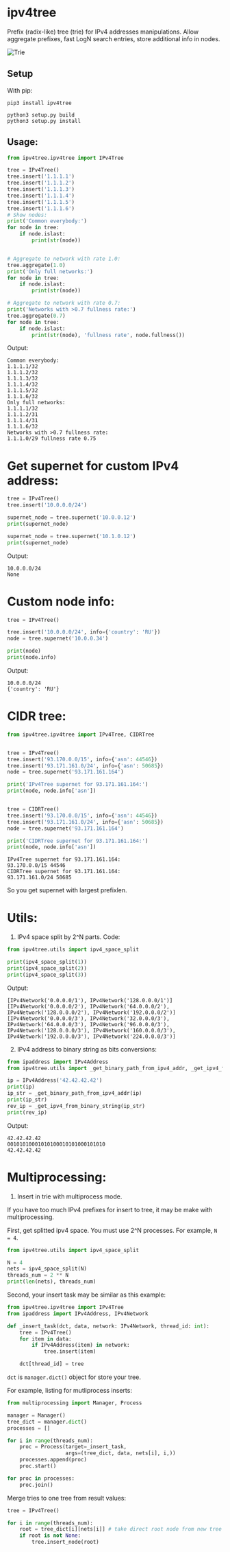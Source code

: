 # ipv4tree

Prefix (radix-like) tree (trie) for IPv4 addresses manipulations. Allow aggregate prefixes, fast LogN search entries, store additional info in nodes.

![Trie](https://i.ibb.co/6ZCZV1L/2023-04-14-22-00-34.png)

## Setup

With pip:
```buildoutcfg
pip3 install ipv4tree
```

```
python3 setup.py build
python3 setup.py install
```

## Usage:


```python
from ipv4tree.ipv4tree import IPv4Tree

tree = IPv4Tree()
tree.insert('1.1.1.1')
tree.insert('1.1.1.2')
tree.insert('1.1.1.3')
tree.insert('1.1.1.4')
tree.insert('1.1.1.5')
tree.insert('1.1.1.6')
# Show nodes:
print('Common everybody:')
for node in tree:
    if node.islast:
        print(str(node))


# Aggregate to network with rate 1.0:
tree.aggregate(1.0)
print('Only full networks:')
for node in tree:
    if node.islast:
        print(str(node))

# Aggregate to network with rate 0.7:
print('Networks with >0.7 fullness rate:')
tree.aggregate(0.7)
for node in tree:
    if node.islast:
        print(str(node), 'fullness rate', node.fullness())
```

Output:

```
Common everybody:
1.1.1.1/32
1.1.1.2/32
1.1.1.3/32
1.1.1.4/32
1.1.1.5/32
1.1.1.6/32
Only full networks:
1.1.1.1/32
1.1.1.2/31
1.1.1.4/31
1.1.1.6/32
Networks with >0.7 fullness rate:
1.1.1.0/29 fullness rate 0.75
```

# Get supernet for custom IPv4 address:

```python
tree = IPv4Tree()
tree.insert('10.0.0.0/24')

supernet_node = tree.supernet('10.0.0.12')
print(supernet_node)

supernet_node = tree.supernet('10.1.0.12')
print(supernet_node)
```

Output:

```
10.0.0.0/24
None
```

# Custom node info:

```python
tree = IPv4Tree()

tree.insert('10.0.0.0/24', info={'country': 'RU'})
node = tree.supernet('10.0.0.34')

print(node)
print(node.info)
```

Output:

```
10.0.0.0/24
{'country': 'RU'}
```


# CIDR tree:

```python
from ipv4tree.ipv4tree import IPv4Tree, CIDRTree


tree = IPv4Tree()
tree.insert('93.170.0.0/15', info={'asn': 44546})
tree.insert('93.171.161.0/24', info={'asn': 50685})
node = tree.supernet('93.171.161.164')

print('IPv4Tree supernet for 93.171.161.164:')
print(node, node.info['asn'])


tree = CIDRTree()
tree.insert('93.170.0.0/15', info={'asn': 44546})
tree.insert('93.171.161.0/24', info={'asn': 50685})
node = tree.supernet('93.171.161.164')

print('CIDRTree supernet for 93.171.161.164:')
print(node, node.info['asn'])
```

```
IPv4Tree supernet for 93.171.161.164:
93.170.0.0/15 44546
CIDRTree supernet for 93.171.161.164:
93.171.161.0/24 50685
```

So you get supernet with largest prefixlen.


# Utils:


1. IPv4 space split by 2^N parts.
Code:
```python
from ipv4tree.utils import ipv4_space_split

print(ipv4_space_split(1))
print(ipv4_space_split(2))
print(ipv4_space_split(3))
```

Output:
```commandline
[IPv4Network('0.0.0.0/1'), IPv4Network('128.0.0.0/1')]
[IPv4Network('0.0.0.0/2'), IPv4Network('64.0.0.0/2'), IPv4Network('128.0.0.0/2'), IPv4Network('192.0.0.0/2')]
[IPv4Network('0.0.0.0/3'), IPv4Network('32.0.0.0/3'), IPv4Network('64.0.0.0/3'), IPv4Network('96.0.0.0/3'), IPv4Network('128.0.0.0/3'), IPv4Network('160.0.0.0/3'), IPv4Network('192.0.0.0/3'), IPv4Network('224.0.0.0/3')]
```

2. IPv4 address to binary string as bits conversions:
```python
from ipaddress import IPv4Address
from ipv4tree.utils import _get_binary_path_from_ipv4_addr, _get_ipv4_from_binary_string

ip = IPv4Address('42.42.42.42')
print(ip)
ip_str = _get_binary_path_from_ipv4_addr(ip)
print(ip_str)
rev_ip = _get_ipv4_from_binary_string(ip_str)
print(rev_ip)
```

Output:
```commandline
42.42.42.42
00101010001010100010101000101010
42.42.42.42
```

# Multiprocessing:

1. Insert in trie with multiprocess mode.

If you have too much IPv4 prefixes for insert to tree, it may be make with multiprocessing. 

First, get splitted ipv4 space. You must use 2^N processes. For example, `N = 4`.
```python
from ipv4tree.utils import ipv4_space_split

N = 4
nets = ipv4_space_split(N)
threads_num = 2 ** N
print(len(nets), threads_num)
```

Second, your insert task may be similar as this example:
```python
from ipv4tree.ipv4tree import IPv4Tree
from ipaddress import IPv4Address, IPv4Network

def _insert_task(dct, data, network: IPv4Network, thread_id: int):
    tree = IPv4Tree()
    for item in data:
        if IPv4Address(item) in network:
            tree.insert(item)

    dct[thread_id] = tree
```

`dct` is `manager.dict()` object for store your tree.

For example, listing for mutliprocess inserts:

```python
from multiprocessing import Manager, Process

manager = Manager()
tree_dict = manager.dict()
processes = []

for i in range(threads_num):
    proc = Process(target=_insert_task,
                   args=(tree_dict, data, nets[i], i,))
    processes.append(proc)
    proc.start()

for proc in processes:
    proc.join()
```

Merge tries to one tree from result values:
```python
tree = IPv4Tree()

for i in range(threads_num):
    root = tree_dict[i][nets[i]] # take direct root node from new tree by thread i
    if root is not None:
        tree.insert_node(root)
```